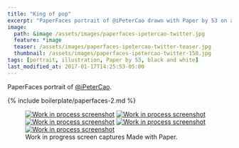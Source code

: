 ```yaml
---
title: "King of pop"
excerpt: "PaperFaces portrait of @iPeterCao drawn with Paper by 53 on an iPad."
image: 
  path: &image /assets/images/paperfaces-ipetercao-twitter.jpg 
  feature: *image
  teaser: /assets/images/paperfaces-ipetercao-twitter-teaser.jpg
  thumbnail: /assets/images/paperfaces-ipetercao-twitter-150.jpg
tags: [portrait, illustration, Paper by 53, black and white]
last_modified_at: 2017-01-17T14:25:53-05:00
---
```


PaperFaces portrait of [@iPeterCao](http://twitter.com/iPeterCao).

{% include boilerplate/paperfaces-2.md %}

<figure class="third">
	<a href="/assets/images/paperfaces-ipetercao-process-1-lg.jpg"><img src="/assets/images/paperfaces-ipetercao-process-1-600.jpg" alt="Work in process screenshot"></a>
	<a href="/assets/images/paperfaces-ipetercao-process-2-lg.jpg"><img src="/assets/images/paperfaces-ipetercao-process-2-600.jpg" alt="Work in process screenshot"></a>
	<a href="/assets/images/paperfaces-ipetercao-process-3-lg.jpg"><img src="/assets/images/paperfaces-ipetercao-process-3-600.jpg" alt="Work in process screenshot"></a>
	<a href="/assets/images/paperfaces-ipetercao-process-4-lg.jpg"><img src="/assets/images/paperfaces-ipetercao-process-4-600.jpg" alt="Work in process screenshot"></a>
	<a href="/assets/images/paperfaces-ipetercao-process-5-lg.jpg"><img src="/assets/images/paperfaces-ipetercao-process-5-600.jpg" alt="Work in process screenshot"></a>
	<figcaption>Work in progress screen captures Made with Paper.</figcaption>
</figure>
